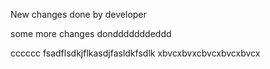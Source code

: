 New changes done by developer

some more changes dondddddddeddd


cccccc
fsadflsdkjflkasdjfasldkfsdlk
xbvcxbvxcbvcxbvcxbvcx
